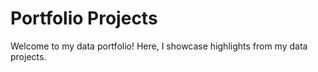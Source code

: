 # Portfolio Projects
Welcome to my data portfolio! Here, I showcase highlights from my data projects.
